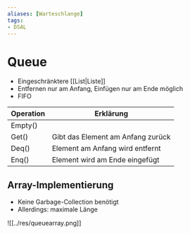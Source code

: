 ```yaml
---
aliases: [Warteschlange]
tags:
- DSAL
---
```

# Queue
- Eingeschränktere [[List|Liste]]
- Entfernen nur am Anfang, Einfügen nur am Ende möglich
- FIFO

| Operation | Erklärung                         |
| --------- | --------------------------------- |
| Empty()   |                                   |
| Get()     | Gibt das Element am Anfang zurück | 
| Deq()     | Element am Anfang wird entfernt   |
| Enq()     | Element wird am Ende eingefügt    |

## Array-Implementierung
- Keine Garbage-Collection benötigt
- Allerdings: maximale Länge

![[../res/queuearray.png]]

